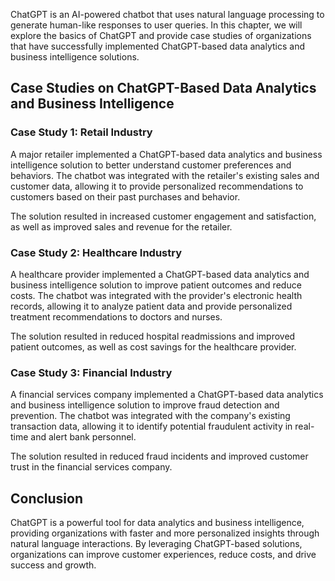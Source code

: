 
ChatGPT is an AI-powered chatbot that uses natural language processing to generate human-like responses to user queries. In this chapter, we will explore the basics of ChatGPT and provide case studies of organizations that have successfully implemented ChatGPT-based data analytics and business intelligence solutions.

Case Studies on ChatGPT-Based Data Analytics and Business Intelligence
----------------------------------------------------------------------

### Case Study 1: Retail Industry

A major retailer implemented a ChatGPT-based data analytics and business intelligence solution to better understand customer preferences and behaviors. The chatbot was integrated with the retailer's existing sales and customer data, allowing it to provide personalized recommendations to customers based on their past purchases and behavior.

The solution resulted in increased customer engagement and satisfaction, as well as improved sales and revenue for the retailer.

### Case Study 2: Healthcare Industry

A healthcare provider implemented a ChatGPT-based data analytics and business intelligence solution to improve patient outcomes and reduce costs. The chatbot was integrated with the provider's electronic health records, allowing it to analyze patient data and provide personalized treatment recommendations to doctors and nurses.

The solution resulted in reduced hospital readmissions and improved patient outcomes, as well as cost savings for the healthcare provider.

### Case Study 3: Financial Industry

A financial services company implemented a ChatGPT-based data analytics and business intelligence solution to improve fraud detection and prevention. The chatbot was integrated with the company's existing transaction data, allowing it to identify potential fraudulent activity in real-time and alert bank personnel.

The solution resulted in reduced fraud incidents and improved customer trust in the financial services company.

Conclusion
----------

ChatGPT is a powerful tool for data analytics and business intelligence, providing organizations with faster and more personalized insights through natural language interactions. By leveraging ChatGPT-based solutions, organizations can improve customer experiences, reduce costs, and drive success and growth.
